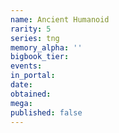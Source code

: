 ```yaml
---
name: Ancient Humanoid
rarity: 5
series: tng
memory_alpha: ''
bigbook_tier:
events:
in_portal:
date:
obtained:
mega:
published: false
---
```

